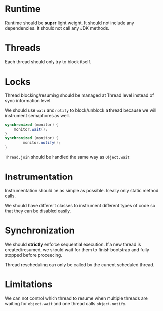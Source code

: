 # Runtime

Runtime should be **super** light weight. It should
not include any dependencies. It should not call any JDK methods.

# Threads

Each thread should only try to block itself.

# Locks

Thread blocking/resuming should be managed at Thread level instead of sync information level.

We should use `wati` and `notify` to block/unblock a thread because we will instrument semaphores as well.

```java
synchronized (monitor) {
    monitor.wait(); 
}
synchronized (monitor) {
        monitor.notify(); 
}
```

`Thread.join` should be handled the same way as `Object.wait`

# Instrumentation

Instrumentation should be as simple as possible. Ideally only static method calls.

We should have different classes to instrument different types of code so that they can be disabled easily.

# Synchronization

We should **strictly** enforce sequential execution. If a new thread is created/resumed, we
should wait for them to finish bootstrap and fully stopped before proceeding.

Thread rescheduling can only be called by the current scheduled thread.


# Limitations

We can not control which thread to resume when multiple threads are waiting for `object.wait` and 
one thread calls `object.notify`.